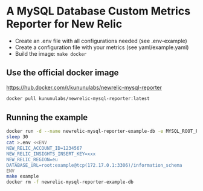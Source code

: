 # A MySQL Database Custom Metrics Reporter for New Relic

- Create an .env file with all configurations needed (see .env-example)
- Create a configuration file with your metrics (see yaml/example.yaml)
- Build the image: `make docker`

## Use the official docker image
https://hub.docker.com/r/kununulabs/newrelic-mysql-reporter

```bash
docker pull kununulabs/newrelic-mysql-reporter:latest
```

## Running the example
```bash
docker run -d --name newrelic-mysql-reporter-example-db -e MYSQL_ROOT_PASSWORD=example -p 3306:3306 mysql:5.7
sleep 30
cat >.env <<ENV
NEW_RELIC_ACCOUNT_ID=1234567
NEW_RELIC_INSIGHTS_INSERT_KEY=xxx
NEW_RELIC_REGION=eu
DATABASE_URL=root:example@tcp(172.17.0.1:3306)/information_schema
ENV
make example
docker rm -f newrelic-mysql-reporter-example-db
```
